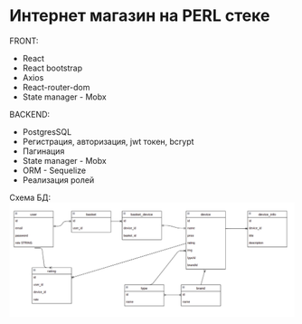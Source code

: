 # Интернет магазин на PERL стеке

FRONT:
- React
- React bootstrap
- Axios
- React-router-dom
- State manager - Mobx

BACKEND:
- PostgresSQL
- Регистрация, авторизация, jwt токен, bcrypt
- Пагинация
- State manager - Mobx
- ORM - Sequelize
- Реализация ролей

Схема БД:
![](./sources/bd.png)
